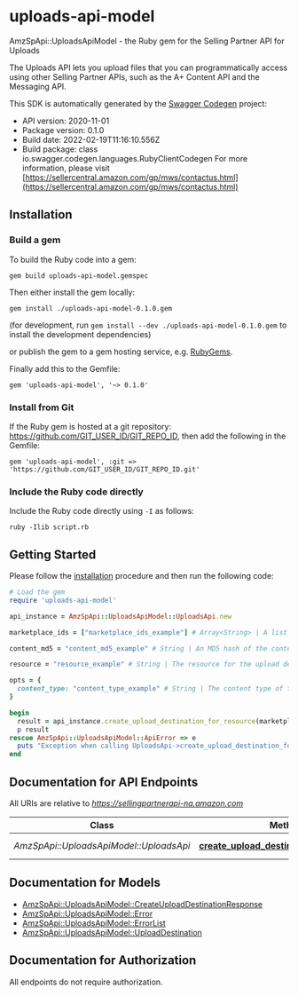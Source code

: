 # uploads-api-model

AmzSpApi::UploadsApiModel - the Ruby gem for the Selling Partner API for Uploads

The Uploads API lets you upload files that you can programmatically access using other Selling Partner APIs, such as the A+ Content API and the Messaging API.

This SDK is automatically generated by the [Swagger Codegen](https://github.com/swagger-api/swagger-codegen) project:

- API version: 2020-11-01
- Package version: 0.1.0
- Build date: 2022-02-19T11:16:10.556Z
- Build package: class io.swagger.codegen.languages.RubyClientCodegen
For more information, please visit [https://sellercentral.amazon.com/gp/mws/contactus.html](https://sellercentral.amazon.com/gp/mws/contactus.html)

## Installation

### Build a gem

To build the Ruby code into a gem:

```shell
gem build uploads-api-model.gemspec
```

Then either install the gem locally:

```shell
gem install ./uploads-api-model-0.1.0.gem
```
(for development, run `gem install --dev ./uploads-api-model-0.1.0.gem` to install the development dependencies)

or publish the gem to a gem hosting service, e.g. [RubyGems](https://rubygems.org/).

Finally add this to the Gemfile:

    gem 'uploads-api-model', '~> 0.1.0'

### Install from Git

If the Ruby gem is hosted at a git repository: https://github.com/GIT_USER_ID/GIT_REPO_ID, then add the following in the Gemfile:

    gem 'uploads-api-model', :git => 'https://github.com/GIT_USER_ID/GIT_REPO_ID.git'

### Include the Ruby code directly

Include the Ruby code directly using `-I` as follows:

```shell
ruby -Ilib script.rb
```

## Getting Started

Please follow the [installation](#installation) procedure and then run the following code:
```ruby
# Load the gem
require 'uploads-api-model'

api_instance = AmzSpApi::UploadsApiModel::UploadsApi.new

marketplace_ids = ["marketplace_ids_example"] # Array<String> | A list of marketplace identifiers. This specifies the marketplaces where the upload will be available. Only one marketplace can be specified.

content_md5 = "content_md5_example" # String | An MD5 hash of the content to be submitted to the upload destination. This value is used to determine if the data has been corrupted or tampered with during transit.

resource = "resource_example" # String | The resource for the upload destination that you are creating. For example, if you are creating an upload destination for the createLegalDisclosure operation of the Messaging API, the {resource} would be /messaging/v1/orders/{amazonOrderId}/messages/legalDisclosure, and the entire path would be /uploads/2020-11-01/uploadDestinations/messaging/v1/orders/{amazonOrderId}/messages/legalDisclosure.

opts = { 
  content_type: "content_type_example" # String | The content type of the file to be uploaded.
}

begin
  result = api_instance.create_upload_destination_for_resource(marketplace_ids, content_md5, resource, opts)
  p result
rescue AmzSpApi::UploadsApiModel::ApiError => e
  puts "Exception when calling UploadsApi->create_upload_destination_for_resource: #{e}"
end

```

## Documentation for API Endpoints

All URIs are relative to *https://sellingpartnerapi-na.amazon.com*

Class | Method | HTTP request | Description
------------ | ------------- | ------------- | -------------
*AmzSpApi::UploadsApiModel::UploadsApi* | [**create_upload_destination_for_resource**](docs/UploadsApi.md#create_upload_destination_for_resource) | **POST** /uploads/2020-11-01/uploadDestinations/{resource} | 


## Documentation for Models

 - [AmzSpApi::UploadsApiModel::CreateUploadDestinationResponse](docs/CreateUploadDestinationResponse.md)
 - [AmzSpApi::UploadsApiModel::Error](docs/Error.md)
 - [AmzSpApi::UploadsApiModel::ErrorList](docs/ErrorList.md)
 - [AmzSpApi::UploadsApiModel::UploadDestination](docs/UploadDestination.md)


## Documentation for Authorization

 All endpoints do not require authorization.

